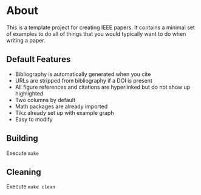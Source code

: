 # About
This is a template project for creating IEEE papers. It contains a minimal set of examples to do all of things that you would typically want to do when writing a paper.

## Default Features
*  Bibliography is automatically generated when you cite
*  URLs are stripped from bibliography if a DOI is present
*  All figure references and citations are hyperlinked but do not show up highlighted
*  Two columns by default
*  Math packages are already imported
*  Tikz already set up with example graph
*  Easy to modify
## Building
Execute `make`
## Cleaning
Execute `make clean`